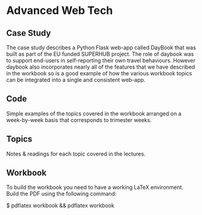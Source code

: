 # Advanced Web Tech

## Case Study

The case study describes a Python Flask web-app called DayBook that was built as part of the EU funded SUPERHUB project. The role of daybook was to support end-users in self-reporting their own travel behaviours. However daybook also incorporates nearly all of the features that we have described in the workbook so is a good example of how the various workbook topics can be integrated into a single and consistent web-app.


## Code

Simple examples of the topics covered in the workbook arranged on a week-by-week basis that corresponds to trimester weeks.


## Topics

Notes & readings for each topic covered in the lectures.


## Workbook

To build the workbook you need to have a working LaTeX environment. Build the PDF using the following command:

$ pdflatex workbook && pdflatex workbook
